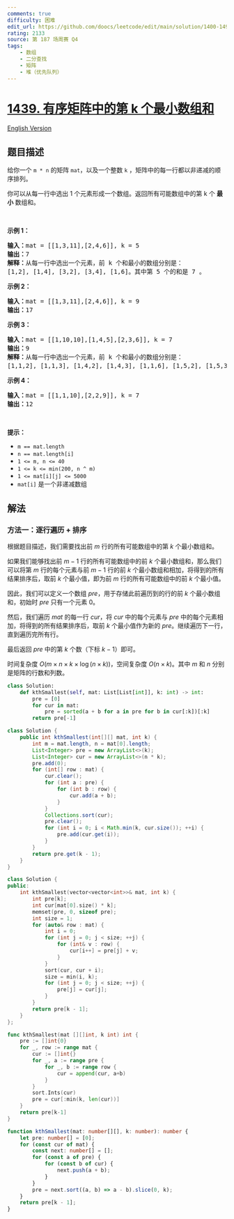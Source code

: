 ```yaml
---
comments: true
difficulty: 困难
edit_url: https://github.com/doocs/leetcode/edit/main/solution/1400-1499/1439.Find%20the%20Kth%20Smallest%20Sum%20of%20a%20Matrix%20With%20Sorted%20Rows/README.md
rating: 2133
source: 第 187 场周赛 Q4
tags:
    - 数组
    - 二分查找
    - 矩阵
    - 堆（优先队列）
---
```


<!-- problem:start -->

# [1439. 有序矩阵中的第 k 个最小数组和](https://leetcode.cn/problems/find-the-kth-smallest-sum-of-a-matrix-with-sorted-rows)

[English Version](/solution/1400-1499/1439.Find%20the%20Kth%20Smallest%20Sum%20of%20a%20Matrix%20With%20Sorted%20Rows/README_EN.md)

## 题目描述

<!-- description:start -->

<p>给你一个 <code>m&nbsp;* n</code> 的矩阵 <code>mat</code>，以及一个整数 <code>k</code> ，矩阵中的每一行都以非递减的顺序排列。</p>

<p>你可以从每一行中选出 1 个元素形成一个数组。返回所有可能数组中的第 k 个 <strong>最小</strong> 数组和。</p>

<p>&nbsp;</p>

<p><strong>示例 1：</strong></p>

<pre><strong>输入：</strong>mat = [[1,3,11],[2,4,6]], k = 5
<strong>输出：</strong>7
<strong>解释：</strong>从每一行中选出一个元素，前 k 个和最小的数组分别是：
[1,2], [1,4], [3,2], [3,4], [1,6]。其中第 5 个的和是 7 。  </pre>

<p><strong>示例 2：</strong></p>

<pre><strong>输入：</strong>mat = [[1,3,11],[2,4,6]], k = 9
<strong>输出：</strong>17
</pre>

<p><strong>示例 3：</strong></p>

<pre><strong>输入：</strong>mat = [[1,10,10],[1,4,5],[2,3,6]], k = 7
<strong>输出：</strong>9
<strong>解释：</strong>从每一行中选出一个元素，前 k 个和最小的数组分别是：
[1,1,2], [1,1,3], [1,4,2], [1,4,3], [1,1,6], [1,5,2], [1,5,3]。其中第 7 个的和是 9 。 
</pre>

<p><strong>示例 4：</strong></p>

<pre><strong>输入：</strong>mat = [[1,1,10],[2,2,9]], k = 7
<strong>输出：</strong>12
</pre>

<p>&nbsp;</p>

<p><strong>提示：</strong></p>

<ul>
	<li><code>m == mat.length</code></li>
	<li><code>n == mat.length[i]</code></li>
	<li><code>1 &lt;= m, n &lt;= 40</code></li>
	<li><code>1 &lt;= k &lt;= min(200, n ^&nbsp;m)</code></li>
	<li><code>1 &lt;= mat[i][j] &lt;= 5000</code></li>
	<li><code>mat[i]</code> 是一个非递减数组</li>
</ul>

<!-- description:end -->

## 解法

<!-- solution:start -->

### 方法一：逐行遍历 + 排序

根据题目描述，我们需要找出前 $m$ 行的所有可能数组中的第 $k$ 个最小数组和。

如果我们能够找出前 $m - 1$ 行的所有可能数组中的前 $k$ 个最小数组和，那么我们可以将第 $m$ 行的每个元素与前 $m - 1$ 行的前 $k$ 个最小数组和相加，将得到的所有结果排序后，取前 $k$ 个最小值，即为前 $m$ 行的所有可能数组中的前 $k$ 个最小值。

因此，我们可以定义一个数组 $pre$，用于存储此前遍历到的行的前 $k$ 个最小数组和，初始时 $pre$ 只有一个元素 $0$。

然后，我们遍历 $mat$ 的每一行 $cur$，将 $cur$ 中的每个元素与 $pre$ 中的每个元素相加，将得到的所有结果排序后，取前 $k$ 个最小值作为新的 $pre$。继续遍历下一行，直到遍历完所有行。

最后返回 $pre$ 中的第 $k$ 个数（下标 $k-1$）即可。

时间复杂度 $O(m \times n \times k \times \log (n \times k))$，空间复杂度 $O(n \times k)$。其中 $m$ 和 $n$ 分别是矩阵的行数和列数。

<!-- tabs:start -->

```python
class Solution:
    def kthSmallest(self, mat: List[List[int]], k: int) -> int:
        pre = [0]
        for cur in mat:
            pre = sorted(a + b for a in pre for b in cur[:k])[:k]
        return pre[-1]
```

```java
class Solution {
    public int kthSmallest(int[][] mat, int k) {
        int m = mat.length, n = mat[0].length;
        List<Integer> pre = new ArrayList<>(k);
        List<Integer> cur = new ArrayList<>(n * k);
        pre.add(0);
        for (int[] row : mat) {
            cur.clear();
            for (int a : pre) {
                for (int b : row) {
                    cur.add(a + b);
                }
            }
            Collections.sort(cur);
            pre.clear();
            for (int i = 0; i < Math.min(k, cur.size()); ++i) {
                pre.add(cur.get(i));
            }
        }
        return pre.get(k - 1);
    }
}
```

```cpp
class Solution {
public:
    int kthSmallest(vector<vector<int>>& mat, int k) {
        int pre[k];
        int cur[mat[0].size() * k];
        memset(pre, 0, sizeof pre);
        int size = 1;
        for (auto& row : mat) {
            int i = 0;
            for (int j = 0; j < size; ++j) {
                for (int& v : row) {
                    cur[i++] = pre[j] + v;
                }
            }
            sort(cur, cur + i);
            size = min(i, k);
            for (int j = 0; j < size; ++j) {
                pre[j] = cur[j];
            }
        }
        return pre[k - 1];
    }
};
```

```go
func kthSmallest(mat [][]int, k int) int {
	pre := []int{0}
	for _, row := range mat {
		cur := []int{}
		for _, a := range pre {
			for _, b := range row {
				cur = append(cur, a+b)
			}
		}
		sort.Ints(cur)
		pre = cur[:min(k, len(cur))]
	}
	return pre[k-1]
}
```

```ts
function kthSmallest(mat: number[][], k: number): number {
    let pre: number[] = [0];
    for (const cur of mat) {
        const next: number[] = [];
        for (const a of pre) {
            for (const b of cur) {
                next.push(a + b);
            }
        }
        pre = next.sort((a, b) => a - b).slice(0, k);
    }
    return pre[k - 1];
}
```

<!-- tabs:end -->

<!-- solution:end -->

<!-- problem:end -->
